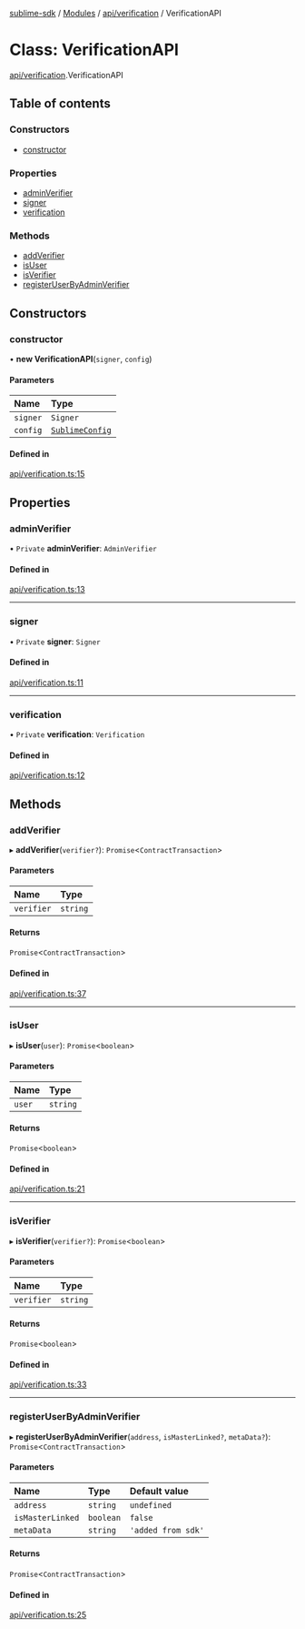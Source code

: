 [sublime-sdk](../README.md) / [Modules](../modules.md) / [api/verification](../modules/api_verification.md) / VerificationAPI

# Class: VerificationAPI

[api/verification](../modules/api_verification.md).VerificationAPI

## Table of contents

### Constructors

- [constructor](api_verification.VerificationAPI.md#constructor)

### Properties

- [adminVerifier](api_verification.VerificationAPI.md#adminverifier)
- [signer](api_verification.VerificationAPI.md#signer)
- [verification](api_verification.VerificationAPI.md#verification)

### Methods

- [addVerifier](api_verification.VerificationAPI.md#addverifier)
- [isUser](api_verification.VerificationAPI.md#isuser)
- [isVerifier](api_verification.VerificationAPI.md#isverifier)
- [registerUserByAdminVerifier](api_verification.VerificationAPI.md#registeruserbyadminverifier)

## Constructors

### constructor

• **new VerificationAPI**(`signer`, `config`)

#### Parameters

| Name | Type |
| :------ | :------ |
| `signer` | `Signer` |
| `config` | [`SublimeConfig`](../interfaces/types_sublimeConfig.SublimeConfig.md) |

#### Defined in

[api/verification.ts:15](https://github.com/akshay111meher/sublime-sdk/blob/50bba98/src/api/verification.ts#L15)

## Properties

### adminVerifier

• `Private` **adminVerifier**: `AdminVerifier`

#### Defined in

[api/verification.ts:13](https://github.com/akshay111meher/sublime-sdk/blob/50bba98/src/api/verification.ts#L13)

___

### signer

• `Private` **signer**: `Signer`

#### Defined in

[api/verification.ts:11](https://github.com/akshay111meher/sublime-sdk/blob/50bba98/src/api/verification.ts#L11)

___

### verification

• `Private` **verification**: `Verification`

#### Defined in

[api/verification.ts:12](https://github.com/akshay111meher/sublime-sdk/blob/50bba98/src/api/verification.ts#L12)

## Methods

### addVerifier

▸ **addVerifier**(`verifier?`): `Promise`<`ContractTransaction`\>

#### Parameters

| Name | Type |
| :------ | :------ |
| `verifier` | `string` |

#### Returns

`Promise`<`ContractTransaction`\>

#### Defined in

[api/verification.ts:37](https://github.com/akshay111meher/sublime-sdk/blob/50bba98/src/api/verification.ts#L37)

___

### isUser

▸ **isUser**(`user`): `Promise`<`boolean`\>

#### Parameters

| Name | Type |
| :------ | :------ |
| `user` | `string` |

#### Returns

`Promise`<`boolean`\>

#### Defined in

[api/verification.ts:21](https://github.com/akshay111meher/sublime-sdk/blob/50bba98/src/api/verification.ts#L21)

___

### isVerifier

▸ **isVerifier**(`verifier?`): `Promise`<`boolean`\>

#### Parameters

| Name | Type |
| :------ | :------ |
| `verifier` | `string` |

#### Returns

`Promise`<`boolean`\>

#### Defined in

[api/verification.ts:33](https://github.com/akshay111meher/sublime-sdk/blob/50bba98/src/api/verification.ts#L33)

___

### registerUserByAdminVerifier

▸ **registerUserByAdminVerifier**(`address`, `isMasterLinked?`, `metaData?`): `Promise`<`ContractTransaction`\>

#### Parameters

| Name | Type | Default value |
| :------ | :------ | :------ |
| `address` | `string` | `undefined` |
| `isMasterLinked` | `boolean` | `false` |
| `metaData` | `string` | `'added from sdk'` |

#### Returns

`Promise`<`ContractTransaction`\>

#### Defined in

[api/verification.ts:25](https://github.com/akshay111meher/sublime-sdk/blob/50bba98/src/api/verification.ts#L25)
